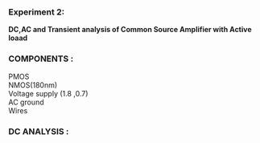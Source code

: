 ### Experiment 2:

**DC,AC and Transient analysis of Common Source Amplifier with Active loaad**


### COMPONENTS :
PMOS<br>
NMOS(180nm)<br>
Voltage supply (1.8 ,0.7)<br>
AC ground<br>
Wires<br>

### DC ANALYSIS :



